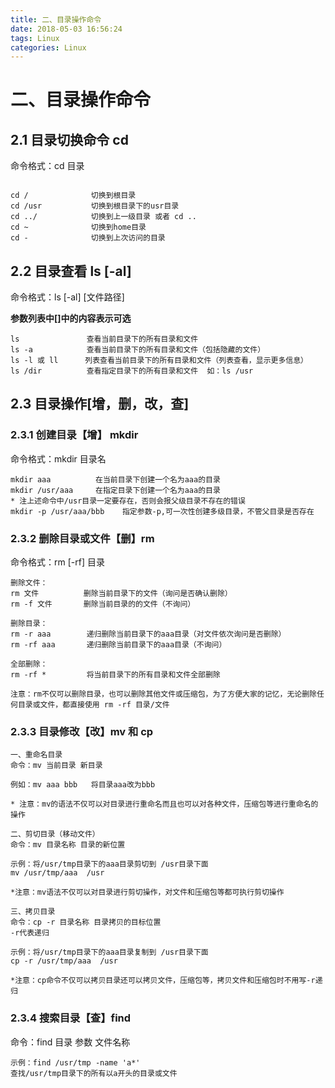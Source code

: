 ```yaml
---
title: 二、目录操作命令
date: 2018-05-03 16:56:24
tags: Linux
categories: Linux
---
```

# 二、目录操作命令
## 2.1 目录切换命令 cd

命令格式：cd 目录


```

cd /              切换到根目录
cd /usr           切换到根目录下的usr目录
cd ../            切换到上一级目录 或者 cd ..
cd ~              切换到home目录
cd -              切换到上次访问的目录
```

## 2.2 目录查看 ls [-al]

命令格式：ls [-al] [文件路径]

**参数列表中[]中的内容表示可选**


```
ls               查看当前目录下的所有目录和文件
ls -a            查看当前目录下的所有目录和文件（包括隐藏的文件）
ls -l 或 ll      列表查看当前目录下的所有目录和文件（列表查看，显示更多信息）
ls /dir          查看指定目录下的所有目录和文件  如：ls /usr
```

## 2.3 目录操作[增，删，改，查]
### 2.3.1 创建目录【增】 mkdir
命令格式：mkdir 目录名


```
mkdir aaa          在当前目录下创建一个名为aaa的目录
mkdir /usr/aaa     在指定目录下创建一个名为aaa的目录
* 注上述命令中/usr目录一定要存在，否则会报父级目录不存在的错误
mkdir -p /usr/aaa/bbb    指定参数-p,可一次性创建多级目录，不管父目录是否存在
```

### 2.3.2 删除目录或文件【删】rm
命令格式：rm [-rf] 目录


```
删除文件：
rm 文件          删除当前目录下的文件（询问是否确认删除）
rm -f 文件       删除当前目录的的文件（不询问）
```

```
删除目录：
rm -r aaa        递归删除当前目录下的aaa目录（对文件依次询问是否删除）
rm -rf aaa       递归删除当前目录下的aaa目录（不询问）
```


```
全部删除：
rm -rf *         将当前目录下的所有目录和文件全部删除
```

```
注意：rm不仅可以删除目录，也可以删除其他文件或压缩包，为了方便大家的记忆，无论删除任何目录或文件，都直接使用 rm -rf 目录/文件
```


### 2.3.3 目录修改【改】mv 和 cp

```
一、重命名目录
命令：mv 当前目录 新目录

例如：mv aaa bbb   将目录aaa改为bbb

* 注意：mv的语法不仅可以对目录进行重命名而且也可以对各种文件，压缩包等进行重命名的操作
```


```
二、剪切目录（移动文件）
命令：mv 目录名称 目录的新位置

示例：将/usr/tmp目录下的aaa目录剪切到 /usr目录下面 
mv /usr/tmp/aaa  /usr

*注意：mv语法不仅可以对目录进行剪切操作，对文件和压缩包等都可执行剪切操作
```


```
三、拷贝目录
命令：cp -r 目录名称 目录拷贝的目标位置
-r代表递归

示例：将/usr/tmp目录下的aaa目录复制到 /usr目录下面
cp -r /usr/tmp/aaa  /usr

*注意：cp命令不仅可以拷贝目录还可以拷贝文件，压缩包等，拷贝文件和压缩包时不用写-r递归
```


### 2.3.4 搜索目录【查】find

命令：find 目录 参数 文件名称

```
示例：find /usr/tmp -name 'a*'    
查找/usr/tmp目录下的所有以a开头的目录或文件
```

